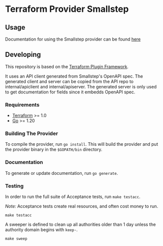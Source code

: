 # Terraform Provider Smallstep

## Usage

Documentation for using the Smallstep provider can be found [here](https://registry.terraform.io/providers/smallstep/smallstep)

## Developing

This repository is based on the [Terraform Plugin Framework](https://github.com/hashicorp/terraform-plugin-framework).

It uses an API client generated from Smallstep's OpenAPI spec.
The generated client and server can be copied from the API repo to internal/apiclient and internal/apiserver.
The generated server is only used to get documentation for fields since it embedds OpenAPI spec.

### Requirements

- [Terraform](https://www.terraform.io/downloads.html) >= 1.0
- [Go](https://golang.org/doc/install) >= 1.20

### Building The Provider

To compile the provider, run `go install`. This will build the provider and put the provider binary in the `$GOPATH/bin` directory.

### Documentation

To generate or update documentation, run `go generate`.

### Testing
In order to run the full suite of Acceptance tests, run `make testacc`.

*Note:* Acceptance tests create real resources, and often cost money to run.

```shell
make testacc
```

A sweeper is defined to clean up all authorities older than 1 day unless the authority domain begins with `keep-`.

```shell
make sweep
```
